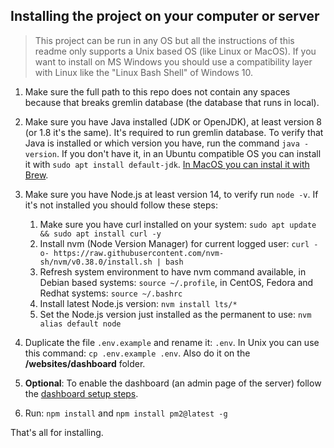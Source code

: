 ## Installing the project on your computer or server

> This project can be run in any OS but all the instructions of this readme only supports a Unix based OS (like Linux or MacOS).
> If you want to install on MS Windows you should use a compatibility layer with Linux like the "Linux Bash Shell" of Windows 10.

1. Make sure the full path to this repo does not contain any spaces because that breaks gremlin database (the database that runs in local).

2. Make sure you have Java installed (JDK or OpenJDK), at least version 8 (or 1.8 it's the same). It's required to run gremlin database. To verify that Java is installed or which version you have, run the command `java -version`. If you don't have it, in an Ubuntu compatible OS you can install it with `sudo apt install default-jdk`. [In MacOS you can instal it with Brew](https://devqa.io/brew-install-java/).

3. Make sure you have Node.js at least version 14, to verify run `node -v`. If it's not installed you should follow these steps:

   1. Make sure you have curl installed on your system: `sudo apt update && sudo apt install curl -y`
   2. Install nvm (Node Version Manager) for current logged user: `curl -o- https://raw.githubusercontent.com/nvm-sh/nvm/v0.38.0/install.sh | bash`
   3. Refresh system environment to have nvm command available, in Debian based systems: `source ~/.profile`, in CentOS, Fedora and Redhat systems: `source ~/.bashrc`
   4. Install latest Node.js version: `nvm install lts/*`
   5. Set the Node.js version just installed as the permanent to use: `nvm alias default node`

4. Duplicate the file `.env.example` and rename it: `.env`. In Unix you can use this command: `cp .env.example .env`. Also do it on the **/websites/dashboard** folder.

5. **Optional**: To enable the dashboard (an admin page of the server) follow the [dashboard setup steps](./dashboard.md).

6. Run: `npm install` and `npm install pm2@latest -g`

That's all for installing.
